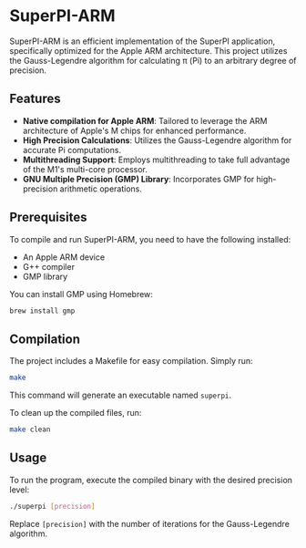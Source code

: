 # SuperPI-ARM

SuperPI-ARM is an efficient implementation of the SuperPI application, specifically optimized for the Apple ARM architecture. This project utilizes the Gauss-Legendre algorithm for calculating π (Pi) to an arbitrary degree of precision. 

## Features

- **Native compilation for Apple ARM**: Tailored to leverage the ARM architecture of Apple's M chips for enhanced performance.
- **High Precision Calculations**: Utilizes the Gauss-Legendre algorithm for accurate Pi computations.
- **Multithreading Support**: Employs multithreading to take full advantage of the M1's multi-core processor.
- **GNU Multiple Precision (GMP) Library**: Incorporates GMP for high-precision arithmetic operations.

## Prerequisites

To compile and run SuperPI-ARM, you need to have the following installed:

- An Apple ARM device
- G++ compiler
- GMP library

You can install GMP using Homebrew:

```bash
brew install gmp
```

## Compilation

The project includes a Makefile for easy compilation. Simply run:

```bash
make
```

This command will generate an executable named `superpi`.

To clean up the compiled files, run:

```bash
make clean
```

## Usage

To run the program, execute the compiled binary with the desired precision level:

```bash
./superpi [precision]
```

Replace `[precision]` with the number of iterations for the Gauss-Legendre algorithm.

